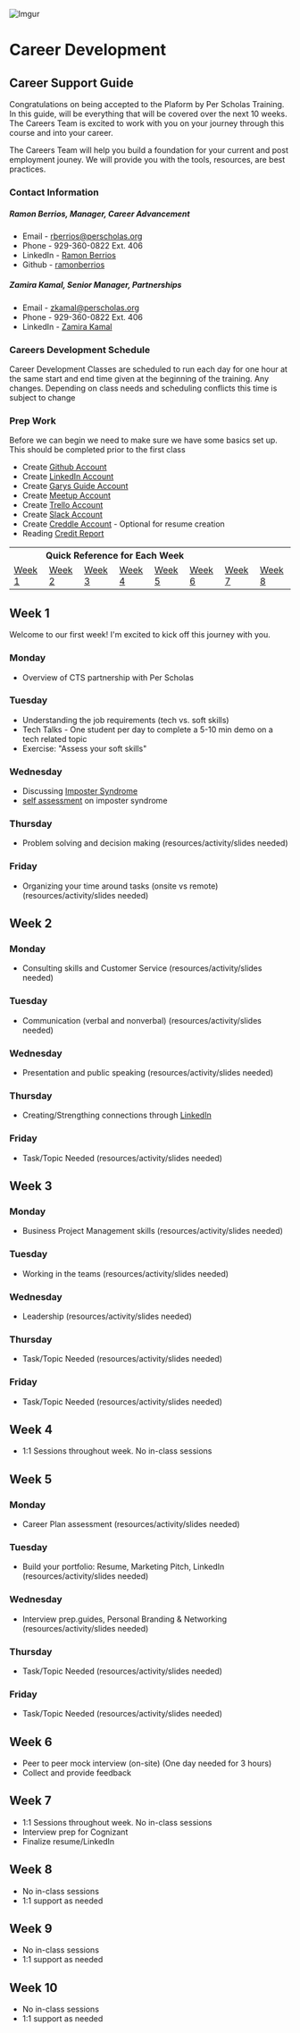 ![Imgur](https://i.imgur.com/Zr235Mq.jpg)

# Career Development

## Career Support Guide

Congratulations on being accepted to the Plaform by Per Scholas Training. In this guide, will be everything that will be covered over the next 10 weeks. The Careers Team is excited to work with you on your journey through this course and into your career.

The Careers Team will help you build a foundation for your current and post employment jouney. We will provide you with the tools, resources, are best practices.

### Contact Information

##### Ramon Berrios, Manager, Career Advancement

- Email - rberrios@perscholas.org
- Phone - 929-360-0822 Ext. 406
- LinkedIn - <a href="https://www.linkedin.com/in/ramonberrios/">Ramon Berrios</a>
- Github - <a href="https://github.com/ramonberrios">ramonberrios</a>

##### Zamira Kamal, Senior Manager, Partnerships

- Email - zkamal@perscholas.org
- Phone - 929-360-0822 Ext. 406
- LinkedIn - <a href="https://www.linkedin.com/in/zamirakamal/">Zamira Kamal</a>

### Careers Development Schedule

Career Development Classes are scheduled to run each day for one hour at the same start and end time given at the beginning of the training. Any changes. Depending on class needs and scheduling conflicts this time is subject to change

### Prep Work
Before we can begin we need to make sure we have some basics set up. This should be completed prior to the first class

* Create <a href="https://github.com/">Github Account</a>
* Create <a href="https://www.linkedin.com">LinkedIn Account</a>
* Create <a href="http://www.garysguide.com/events">Garys Guide Account</a>
* Create <a href="https://www.meetup.com/">Meetup Account</a>
* Create <a href="https://trello.com/">Trello Account</a>
* Create <a href="https://slack.com/">Slack Account</a>
* Create <a href="http://creddle.io/">Creddle Account</a> - Optional for resume creation
* Reading <a href="https://www.experian.com/blogs/ask-experian/credit-education/report-basics/understanding-your-experian-credit-report/">Credit Report</a>


<table>
  <tr>
  <th colspan="6">Quick Reference for Each Week</th>
  </tr>

  <tr>
  <td><a href="#week-1">Week 1</a></a></td>
  <td><a href="#week-2">Week 2</a></td>
  <td><a href="#week-3">Week 3</a></td>
  <td><a href="#week-4">Week 4</a></td>
  <td><a href="#week-5">Week 5</a></td>
  <td><a href="#week-6">Week 6</a></td>
  <td><a href="#week-7">Week 7</a></td>
  <td><a href="#week-8">Week 8</a></td>
  </tr>
</table>


## Week 1

Welcome to our first week! I'm excited to kick off this journey with you.

### Monday

* Overview of CTS partnership with Per Scholas

### Tuesday

* Understanding the job requirements (tech vs. soft skills)
* Tech Talks - One student per day to complete a 5-10 min demo on a tech related topic
* Exercise: "Assess your soft skills"

### Wednesday

* Discussing [Imposter Syndrome](./impostersyndrome.md)
* <a href="http://www.lcldnet.org/media/mce_filebrowser/2016/04/20/VKC-Impostor-Syndrome-Self-Assessment-Tool-Final.pdf">self assessment</a> on imposter syndrome

### Thursday

* Problem solving and decision making (resources/activity/slides needed)

### Friday

* Organizing your time around tasks (onsite vs remote) (resources/activity/slides needed)


## Week 2

### Monday

* Consulting skills and Customer Service (resources/activity/slides needed)

### Tuesday

* Communication (verbal and nonverbal) (resources/activity/slides needed)

### Wednesday

* Presentation and public speaking (resources/activity/slides needed)

### Thursday

* Creating/Strengthing connections through [LinkedIn](./linkedin.md)

### Friday

* Task/Topic Needed (resources/activity/slides needed)

## Week 3

### Monday

* Business Project Management skills (resources/activity/slides needed)

### Tuesday

* Working in the teams (resources/activity/slides needed)

### Wednesday

* Leadership (resources/activity/slides needed)

### Thursday

* Task/Topic Needed (resources/activity/slides needed)

### Friday

* Task/Topic Needed (resources/activity/slides needed)

## Week 4

* 1:1 Sessions throughout week. No in-class sessions

## Week 5

### Monday

* Career Plan assessment (resources/activity/slides needed)

### Tuesday

* Build your portfolio: Resume, Marketing Pitch, LinkedIn (resources/activity/slides needed)

### Wednesday

* Interview prep.guides, Personal Branding & Networking (resources/activity/slides needed)

### Thursday

* Task/Topic Needed (resources/activity/slides needed)

### Friday

* Task/Topic Needed (resources/activity/slides needed)

## Week 6

* Peer to peer mock interview (on-site) (One day needed for 3 hours)
* Collect and provide feedback

## Week 7

* 1:1 Sessions throughout week. No in-class sessions
* Interview prep for Cognizant 
* Finalize resume/LinkedIn

## Week 8

* No in-class sessions
* 1:1 support as needed

## Week 9

* No in-class sessions
* 1:1 support as needed

## Week 10

* No in-class sessions
* 1:1 support as needed
